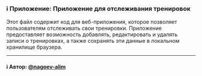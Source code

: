 ### ℹ️ Приложение: Приложение для отслеживания тренировок

Этот файл содержит код для веб-приложения, которое позволяет пользователям
отслеживать свои тренировки. Приложение предоставляет возможность добавлять,
редактировать и удалять записи о тренировках, а также сохранять эти данные
в локальном хранилище браузера.

-----
#### ℹ️ Автор: [@nagoev-alim](https://github.com/nagoev-alim)

